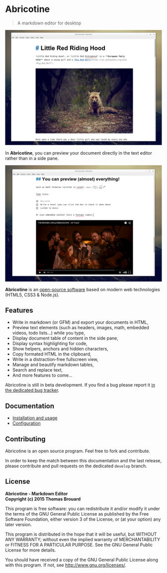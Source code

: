 # Abricotine

> A markdown editor for desktop

![Screenshot](screenshot.jpg)

In **Abricotine**, you can preview your document directly in the text editor rather than in a side pane. 

![Another screenshot](screenshot2.jpg)

**Abricotine** is an [open-source software](LICENSE.txt) based on modern web technologies (HTML5, CSS3 & Node.js).

## Features

* Write in markdown (or GFM) and export your documents in HTML,
* Preview text elements (such as headers, images, math, embedded videos, todo lists...) while you type,
* Display document table of content in the side pane,
* Display syntax highlighting for code,
* Show helpers, anchors and hidden characters,
* Copy formated HTML in the clipboard,
* Write in a distraction-free fullscreen view,
* Manage and beautify markdown tables,
* Search and replace text,
* And more features to come...

Abricotine is still in beta development. If you find a bug please report it [in the dedicated bug tracker](https://github.com/brrd/Abricotine/issues). 

## Documentation

* [Installation and usage](https://github.com/brrd/Abricotine/tree/master/docs/installation-and-usage.md)
* [Configuration](https://github.com/brrd/Abricotine/tree/master/docs/configuration.md)

## Contributing

Abricotine is an open source program. Feel free to fork and contribute.

In order to keep the match between this documentation and the last release, please contribute and pull requests on the dedicated `develop` branch.

## License

**Abricotine - Markdown Editor**  
**Copyright (c) 2015 Thomas Brouard**

This program is free software: you can redistribute it and/or modify it under the terms of the GNU General Public License as published by the Free Software Foundation, either version 3 of the License, or (at your option) any later version.

This program is distributed in the hope that it will be useful, but WITHOUT ANY WARRANTY; without even the implied warranty of MERCHANTABILITY or FITNESS FOR A PARTICULAR PURPOSE.  See the GNU General Public License for more details.

You should have received a copy of the GNU General Public License along with this program.  If not, see <http://www.gnu.org/licenses/>.
